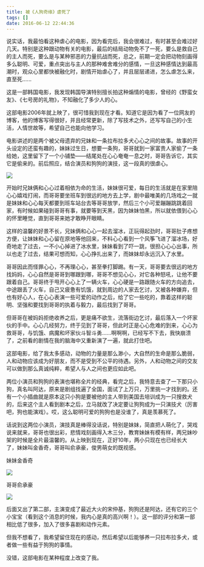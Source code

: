 ```yaml
---
title: 被《人狗奇缘》虐死了
tags: []
date: 2016-06-12 22:44:36
---
```


说实话，我最怕看这种虐心的电影，因为看完后，我会很难过，有时甚至会难过好几天。特别是这种跟动物有关的电影，最后的结局动物免不了一死，要么是救自己的主人而死，要么是与某种邪恶的力量抗战而死，总之，前期一定会把动物刻画得多么聪明、可爱，重点突出与主人的那种难舍难分的感情，一旦这种感情达到最高潮时，观众心里都快被融化时，剧情开始虐心了，并且层层递进，怎么虐怎么来，直至死...... 

这是一部韩国电影，我发现韩国导演特别擅长拍这种煽情的电影，曾经的《野蛮女友》、《七号房的礼物》，不知融化了多少人的心。  

这部电影2006年就上映了，很可惜我到现在才看。知道它是因为看了一位网友的博客，他的博客写得很好，并且经常更新，除了写技术之外，还写写自己的小生活，人情世故等，希望自己也能向他学习。  

电影讲述的是两个被父母遗弃的兄妹和一条拉布拉多犬心心之间的故事。故事的开头设定的还蛮有趣的，妹妹过生日，想要一条狗，哥哥就到一家富贵人家偷了一条给她，这里留下了一个小铺垫——结尾处在心心奄奄一息之时，哥哥告诉它，其实它是偷来的。前后照应，结合演员和狗狗的演技，这一段真的很虐心。

![](/image/movie/dog.jpg)  

开始时兄妹俩和心心过着相依为命的生活，妹妹很可爱，每日的生活就是在家里陪心心嬉戏打闹，而哥哥要坐班车到很远的地方去上学，剧中最唯美的几场戏之一就是妹妹和心心每天都要到班车站台去等哥哥放学，然后三个小可爱蹦蹦跳跳着回家，有时候如果碰到哥哥有事，就要等到天黑，因为妹妹怕黑，所以就依偎到心心的怀里睡觉，直到哥哥来她才敢睁开眼睛。  

这样的温馨的好景不长，兄妹俩和心心一起去溜冰，正玩得起劲时，哥哥肚子疼想方便，让妹妹和心心留在原地等他回来，不料心心看到一个风筝飞进了溜冰场，好奇地走了过去，一不小心掉进了冰水里，妹妹看到了吓一跳，很担心心心出事，所以也走了过去，结果可想而知，心心挣扎出来了，而妹妹却永远沉入了水里。   

哥哥因此而怪罪心心，不再理心心，甚至拳打脚踢。有一天，哥哥要去很远的地方找妈妈，心心自然是哥哥到哪跟到哪，哥哥不想见心心，对它各种怒吼，让他不要跟着自己。哥哥终于甩开心心上了一辆火车，心心硬是一路跟随火车的方向追去，中途跟丢了火车，自己又疲惫有饥饿，就到周边的人家去乞讨，又被各种嫌弃，但也有好心人，在心心表演一些可爱的动作之后，给了它一些吃的，靠着这样的聪明、坚强和要找到哥哥的执着与毅力，最后找到了哥哥。  

但哥哥在被妈妈拒绝收养之后，更是痛不欲生，流落街边乞讨，最后落入一个坏家伙的手中。心心几经努力，终于见到了哥哥，但此时正是心心危难的到来，心心为救哥哥，与饥饿、病魔和坏家伙斗智斗勇......啊啊啊，已经写不下去，我快崩溃了，之前看的剧情在我的脑海中又重新演了一遍，就此打住吧。   

这部电影，给了我太多感动，动物的力量是那么渺小，大自然的生命是那么脆弱，人和动物应该成为好朋友，而不是受到不公平的待遇。另外，人和动物之间的交友可以做到那么真诚纯粹，希望人与人之间也更应如此吧。  

两位小演员和狗狗的表演也堪称全片的经典，看完之后，我特意去查了一下那只小狗，真名叫阿达，原来是剧组找遍了全国，面试了上万只，万里挑一才找到的。还有一个小插曲就是原本这只小狗是要被他的主人带到美国去培训成为一只搜救犬的，后来这个主人看到剧本之后，立马就改了决定要让狗狗成为一只演技犬（厉害吧，狗也能演戏）。哎，这么聪明可爱的狗狗也是没谁了，真是羡慕死了。  

话说到这两位小演员，演技真是棒得没话说，特别是妹妹，简直把人萌化了，哭戏说来就来，哥哥也很出彩，悲情戏刻画得入木三分，教育妹妹有模有样，两兄妹吵架的时候是全片最温馨的。从上映到现在，正好10年，两小只现在也已经长大了，妹妹叫金香奇，哥哥叫俞承豪，俊男萌女的既视感。

妹妹金香奇

![](/image/movie/jin.jpg)  

哥哥俞承豪

![](/image/movie/yu.jpg)  

后面又出了第二部，主演变成了最近大火的宋仲基，狗狗还是阿达，还有它的三个小宝宝（看到这个消息的时候，我内心是真的高兴啊！）。这一部的评分和第一部相比低了很多，加入了很多喜剧和动作元素。  

但我不想看了，我希望留住现在的感动，然后希望以后能够养一只拉布拉多犬，或者做一些有益于狗狗的事情。       

没错，这部电影在某种程度上改变了我。